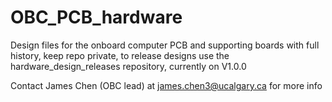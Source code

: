 # OBC_PCB_hardware
Design files for the onboard computer PCB and supporting boards with full history, keep repo private, to release designs use the hardware_design_releases repository, currently on V1.0.0

Contact James Chen (OBC lead) at james.chen3@ucalgary.ca for more info
